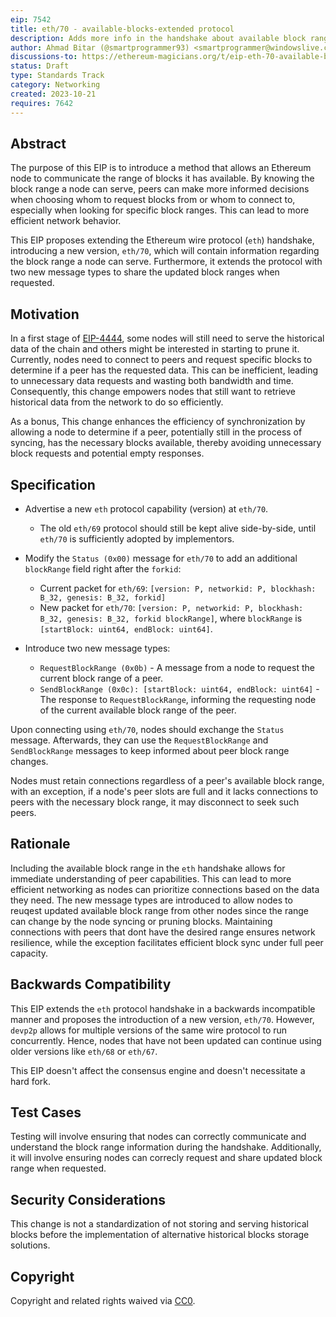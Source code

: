 ```yaml
---
eip: 7542
title: eth/70 - available-blocks-extended protocol
description: Adds more info in the handshake about available block range and adds message types to request block ranges and the send them
author: Ahmad Bitar (@smartprogrammer93) <smartprogrammer@windowslive.com>
discussions-to: https://ethereum-magicians.org/t/eip-eth-70-available-blocks-extended-protocol-handshake/16188
status: Draft
type: Standards Track
category: Networking
created: 2023-10-21
requires: 7642
---
```

## Abstract

The purpose of this EIP is to introduce a method that allows an Ethereum node to communicate the range of blocks it has available. By knowing the block range a node can serve, peers can make more informed decisions when choosing whom to request blocks from or whom to connect to, especially when looking for specific block ranges. This can lead to more efficient network behavior.

This EIP proposes extending the Ethereum wire protocol (`eth`) handshake, introducing a new version, `eth/70`, which will contain information regarding the block range a node can serve. Furthermore, it extends the protocol with two new message types to share the updated block ranges when requested.

## Motivation

In a first stage of [EIP-4444](./eip-4444.md), some nodes will still need to serve the historical data of the chain and others might be interested in starting to prune it. Currently, nodes need to connect to peers and request specific blocks to determine if a peer has the requested data. This can be inefficient, leading to unnecessary data requests and wasting both bandwidth and time. Consequently, this change empowers nodes that still want to retrieve historical data from the network to do so efficiently.

As a bonus, This change enhances the efficiency of synchronization by allowing a node to determine if a peer, potentially still in the process of syncing, has the necessary blocks available, thereby avoiding unnecessary block requests and potential empty responses.

## Specification

- Advertise a new `eth` protocol capability (version) at `eth/70`.
  - The old `eth/69` protocol should still be kept alive side-by-side, until `eth/70` is sufficiently adopted by implementors.
- Modify the `Status (0x00)` message for `eth/70` to add an additional `blockRange` field right after the `forkid`:
  - Current packet for `eth/69`: `[version: P, networkid: P, blockhash: B_32, genesis: B_32, forkid]`
  - New packet for `eth/70`: `[version: P, networkid: P, blockhash: B_32, genesis: B_32, forkid blockRange]`,
  where `blockRange` is `[startBlock: uint64, endBlock: uint64]`.

- Introduce two new message types:
  - `RequestBlockRange (0x0b)` - A message from a node to request the current block range of a peer.
  - `SendBlockRange (0x0c): [startBlock: uint64, endBlock: uint64]` - The response to `RequestBlockRange`, informing the requesting node of the current available block range of the peer.

Upon connecting using `eth/70`, nodes should exchange the `Status` message. Afterwards, they can use the `RequestBlockRange` and `SendBlockRange` messages to keep informed about peer block range changes.

Nodes must retain connections regardless of a peer's available block range, with an exception, if a node's peer slots are full and it lacks connections to peers with the necessary block range, it may disconnect to seek such peers.

## Rationale

Including the available block range in the `eth` handshake allows for immediate understanding of peer capabilities. This can lead to more efficient networking as nodes can prioritize connections based on the data they need.
The new message types are introduced to allow nodes to reuqest updated available block range from other nodes since the range can change by the node syncing or pruning blocks.
Maintaining connections with peers that dont have the desired range ensures network resilience, while the exception facilitates efficient block sync under full peer capacity.

## Backwards Compatibility

This EIP extends the `eth` protocol handshake in a backwards incompatible manner and proposes the introduction of a new version, `eth/70`. However, `devp2p` allows for multiple versions of the same wire protocol to run concurrently. Hence, nodes that have not been updated can continue using older versions like `eth/68` or `eth/67`.

This EIP doesn't affect the consensus engine and doesn't necessitate a hard fork.

## Test Cases

Testing will involve ensuring that nodes can correctly communicate and understand the block range information during the handshake. Additionally, it will involve ensuring nodes can correcly request and share updated block range when requested.

## Security Considerations

This change is not a standardization of not storing and serving historical blocks before the implementation of alternative historical blocks storage solutions.

## Copyright

Copyright and related rights waived via [CC0](../LICENSE.md).
